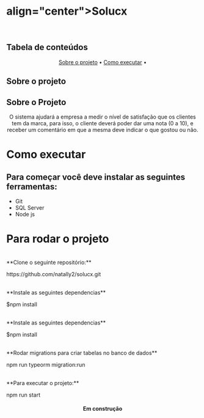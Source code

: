 <h1> align="center">Solucx</h1>
<br>

<h2>Tabela de conteúdos</h2>

<p align="center">
 <a href="#sobre">Sobre o projeto</a> • 
 <a href="#executar">Como executar</a> • 
</p>

<h2>Sobre o projeto</h2>

## Sobre o Projeto
<p align="center">
    O sistema ajudará a empresa a medir o nível de satisfação que os clientes tem da marca, para
    isso, o cliente deverá poder dar uma nota (0 a 10), e receber um comentário em que a mesma deve indicar o que gostou ou não.
</p>


# Como executar

<h2>Para começar você deve instalar as seguintes ferramentas:</h2>

- Git
- SQL Server
- Node js

# Para rodar o projeto
<br>
    **Clone o seguinte repositório:**
    <p>https://github.com/natally2/solucx.git</p>
<br>
    **Instale as seguintes dependencias**
    <p>$npm install</p>
<br>
    **Instale as seguintes dependencias**
    <p>$npm install</p>
<br>
    **Rodar migrations para criar tabelas no banco de dados**
    <p>npm run typeorm migration:run</p>
<br>
    **Para executar o projeto:**
    <p>npm run start</p>

<h4 align="center"> 
	Em construção
</h4>
